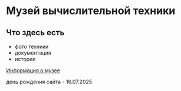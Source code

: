 # Музей вычислительной техники
## Что здесь есть
- фото техники
- документация
- истории

[Информация о музее](info.md)

день рождения сайта - 16.07.2025
